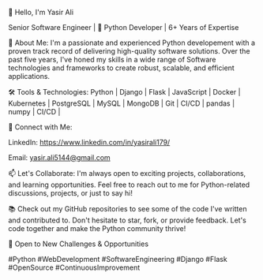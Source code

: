 👋 Hello, I'm Yasir Ali

Senior Software Engineer | 🐍 Python Developer | 6+ Years of Expertise

🌟 About Me:
I'm a passionate and experienced Python developement with a proven track record of delivering high-quality software solutions. Over the past five years, I've honed my skills in a wide range of Software technologies and frameworks to create robust, scalable, and efficient applications.


🛠️ Tools & Technologies:
Python | Django | Flask | JavaScript | Docker | Kubernetes | PostgreSQL | MySQL | MongoDB | Git | CI/CD | pandas | numpy | CI/CD  |

🔗 Connect with Me:

LinkedIn: https://www.linkedin.com/in/yasirali179/

Email: yasir.ali5144@gmail.com

📫 Let's Collaborate:
I'm always open to exciting projects, collaborations, and learning opportunities. Feel free to reach out to me for Python-related discussions, projects, or just to say hi!

📚 Check out my GitHub repositories to see some of the code I've written and contributed to. Don't hesitate to star, fork, or provide feedback. Let's code together and make the Python community thrive!

🚀 Open to New Challenges & Opportunities

#Python #WebDevelopment #SoftwareEngineering #Django #Flask #OpenSource #ContinuousImprovement
